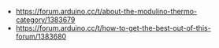 - https://forum.arduino.cc/t/about-the-modulino-thermo-category/1383679
- https://forum.arduino.cc/t/how-to-get-the-best-out-of-this-forum/1383680
